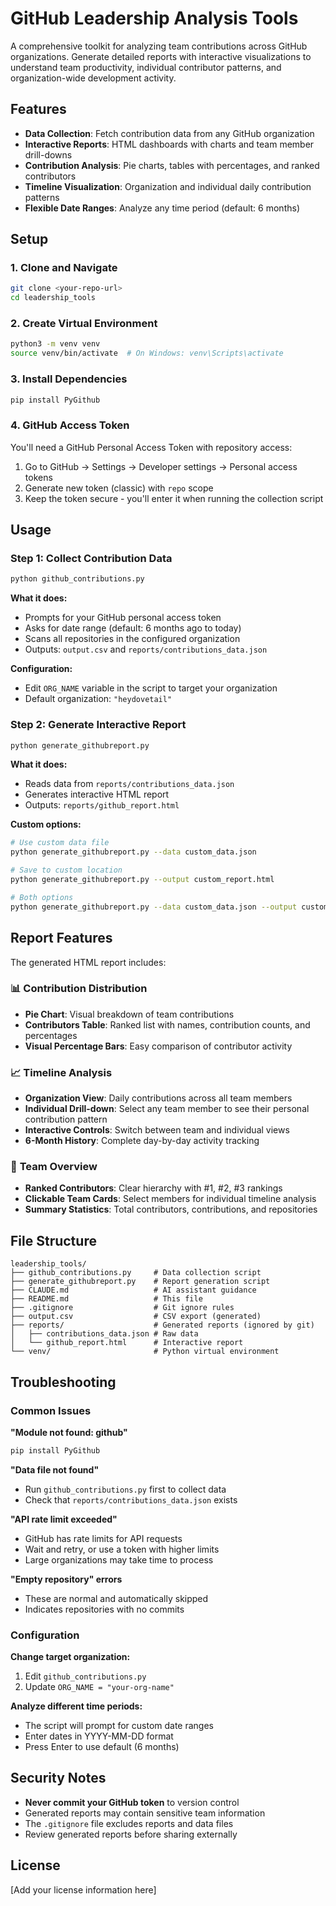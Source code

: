 # GitHub Leadership Analysis Tools

A comprehensive toolkit for analyzing team contributions across GitHub organizations. Generate detailed reports with interactive visualizations to understand team productivity, individual contributor patterns, and organization-wide development activity.

## Features

- **Data Collection**: Fetch contribution data from any GitHub organization
- **Interactive Reports**: HTML dashboards with charts and team member drill-downs
- **Contribution Analysis**: Pie charts, tables with percentages, and ranked contributors
- **Timeline Visualization**: Organization and individual daily contribution patterns
- **Flexible Date Ranges**: Analyze any time period (default: 6 months)

## Setup

### 1. Clone and Navigate
```bash
git clone <your-repo-url>
cd leadership_tools
```

### 2. Create Virtual Environment
```bash
python3 -m venv venv
source venv/bin/activate  # On Windows: venv\Scripts\activate
```

### 3. Install Dependencies
```bash
pip install PyGithub
```

### 4. GitHub Access Token
You'll need a GitHub Personal Access Token with repository access:

1. Go to GitHub → Settings → Developer settings → Personal access tokens
2. Generate new token (classic) with `repo` scope
3. Keep the token secure - you'll enter it when running the collection script

## Usage

### Step 1: Collect Contribution Data

```bash
python github_contributions.py
```

**What it does:**
- Prompts for your GitHub personal access token
- Asks for date range (default: 6 months ago to today)
- Scans all repositories in the configured organization
- Outputs: `output.csv` and `reports/contributions_data.json`

**Configuration:**
- Edit `ORG_NAME` variable in the script to target your organization
- Default organization: `"heydovetail"`

### Step 2: Generate Interactive Report

```bash
python generate_githubreport.py
```

**What it does:**
- Reads data from `reports/contributions_data.json`
- Generates interactive HTML report
- Outputs: `reports/github_report.html`

**Custom options:**
```bash
# Use custom data file
python generate_githubreport.py --data custom_data.json

# Save to custom location
python generate_githubreport.py --output custom_report.html

# Both options
python generate_githubreport.py --data custom_data.json --output custom_report.html
```

## Report Features

The generated HTML report includes:

### 📊 **Contribution Distribution**
- **Pie Chart**: Visual breakdown of team contributions
- **Contributors Table**: Ranked list with names, contribution counts, and percentages
- **Visual Percentage Bars**: Easy comparison of contributor activity

### 📈 **Timeline Analysis**
- **Organization View**: Daily contributions across all team members
- **Individual Drill-down**: Select any team member to see their personal contribution pattern
- **Interactive Controls**: Switch between team and individual views
- **6-Month History**: Complete day-by-day activity tracking

### 👥 **Team Overview**
- **Ranked Contributors**: Clear hierarchy with #1, #2, #3 rankings
- **Clickable Team Cards**: Select members for individual timeline analysis
- **Summary Statistics**: Total contributors, contributions, and repositories

## File Structure

```
leadership_tools/
├── github_contributions.py     # Data collection script
├── generate_githubreport.py    # Report generation script
├── CLAUDE.md                   # AI assistant guidance
├── README.md                   # This file
├── .gitignore                  # Git ignore rules
├── output.csv                  # CSV export (generated)
├── reports/                    # Generated reports (ignored by git)
│   ├── contributions_data.json # Raw data
│   └── github_report.html      # Interactive report
└── venv/                       # Python virtual environment
```

## Troubleshooting

### Common Issues

**"Module not found: github"**
```bash
pip install PyGithub
```

**"Data file not found"**
- Run `github_contributions.py` first to collect data
- Check that `reports/contributions_data.json` exists

**"API rate limit exceeded"**
- GitHub has rate limits for API requests
- Wait and retry, or use a token with higher limits
- Large organizations may take time to process

**"Empty repository" errors**
- These are normal and automatically skipped
- Indicates repositories with no commits

### Configuration

**Change target organization:**
1. Edit `github_contributions.py`
2. Update `ORG_NAME = "your-org-name"`

**Analyze different time periods:**
- The script will prompt for custom date ranges
- Enter dates in YYYY-MM-DD format
- Press Enter to use default (6 months)

## Security Notes

- **Never commit your GitHub token** to version control
- Generated reports may contain sensitive team information
- The `.gitignore` file excludes reports and data files
- Review generated reports before sharing externally

## License

[Add your license information here]